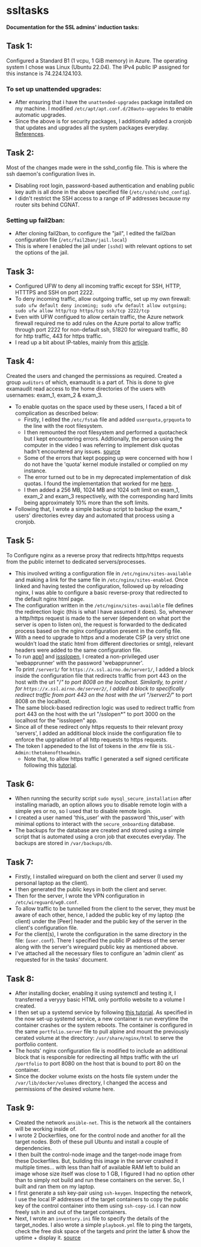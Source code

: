# ssltasks
**Documentation for the SSL admins' induction tasks:**
## Task 1:
Configured a Standard B1 (1 vcpu, 1 GiB memory) in Azure. The operating system I chose was Linux (Ubuntu 22.04). The IPv4 public IP assigned for this instance is 74.224.124.103.

### To set up unattended upgrades: 
- After ensuring that i have the ```unattended-upgrades``` package installed on my machine. I modified ```/etc/apt/apt.conf.d/20auto-upgrades``` to enable automatic upgrades.
- Since the above is for security packages, I additionally added a cronjob that updates and upgrades all the system packages everyday. [References](https://www.youtube.com/watch?v=2Btkx9toufg).

## Task 2:
Most of the changes made were in the sshd_config file. This is where the ssh daemon's configuration lives in.
- Disabling root login, password-based authentication and enabling public key auth is all done in the above specified file (```/etc/sshd/sshd_config```).
- I didn't restrict the SSH access to a range of IP addresses because my router sits behind CGNAT. 

### Setting up fail2ban:
- After cloning fail2ban, to configure the "jail", I edited the fail2ban configuration file (```/etc/fail2ban/jail.local```)
- This is where I enabled the jail under ```[sshd]``` with relevant options to set the options of the jail.
 
## Task 3: 
- Configured UFW to deny all incoming traffic except for SSH, HTTP, HTTTPS and SSH on port 2222.
- To deny incoming traffic, allow outgoing traffic, set up my own firewall: ```sudo ufw default deny incoming; sudo ufw default allow outgoing; sudo ufw allow http/tcp https/tcp ssh/tcp 2222/tcp```
- Even with UFW configued to allow certain traffic, the Azure network firewall required me to add rules on the Azure portal to allow traffic through port 2222 for non-default ssh, 51820 for wireguard traffic, 80 for http traffic, 443 for https traffic. 
- I read up a bit about IP-tables, mainly from this [article](https://medium.com/skilluped/what-is-iptables-and-how-to-use-it-781818422e52).

## Task 4:
Created the users and changed the permissions as required. Created a group ```auditors``` of which, examaudit is a part of. This is done to give examaudit read access to the home directories of the users with usernames: exam_1, exam_2 & exam_3.
- To enable quotas on the space used by these users, I faced a bit of complication as described below:
    - Firstly, I edited the ```/etc/fstab``` file and added ```userquota,grpquota``` to the line with the root filesystem.
    - I then remounted the root filesystem and performed a quotacheck but I kept encountering errors. Addtionally, the person using the computer in the video I was referring to implement disk quotas hadn't encountered any issues. [source](https://www.youtube.com/watch?v=blMuxCTTnvg)
    - Some of the errors that kept popping up were concerned with how I do not have the 'quota' kernel module installed or complied on my instance. 
    - The error turned out to be in my deprecated implementation of disk quotas. I found the implementation that worked for me [here](https://askubuntu.com/questions/575967/how-do-i-set-up-user-quotas-limits-on-the-file-system).
    - I then added a 256 MB, 1024 MB and 1024 soft limit on exam_1, exam_2 and exam_3 respectively, with the corresponding hard limits being approximately 10% more than the soft limits.
- Following that, I  wrote a simple backup script to backup the exam_* users' directories evrey day and automated that process using a cronjob.

## Task 5:
To Configure nginx as a reverse proxy that redirects http/https requests from the public internet to dedicated servers/processes.
- This involved writing a configuration file in ```/etc/nginx/sites-available``` and making a link for the same file in ```/etc/nginx/sites-enabled```. Once linked and having tested the configuration, followed up by reloading nginx, I was able to configure a basic reverse-proxy that redirected to the default nginx html page.
- The configuration written in the ```/etc/nginx/sites-available``` file defines the redirection logic (this is what I have assumed it does). So, whenever a http/https request is made to the server (dependent on what port the server is open to listen on), the request is forwarded to the dedicated process based on the nginx configuration present in the config file.
- With a need to upgrade to https and a moderate CSP (a very strict one wouldn't load the static html from different directories or smtg), relevant headers were added to the same configuration file.
- To run [app1](https://do.edvinbasil.com/ssl/app) and [issslopen](https://gitlab.com/tellmeY/issslopen), I created a non-privileged user 'webapprunner' with the password 'webapprunner'.
- To print ```/server1/``` for ```https://x.ssl.airno.de/server1/```, I added a block inside the configuration file that redirects traffic from port 443 on the host with the url "/*" to port 8008 on the localhost. Similarlly, to print ```/``` for ```https://x.ssl.airno.de/server2/```, I added a block to specifically redirect traffic from port 443 on the host with the url "/server2/*" to port 8008 on the localhost.
- The same block-based redirection logic was used to redirect traffic from port 443 on the host with the url "/sslopen*" to port 3000 on the localhost for the "issslopen" app.
- Since all of these redirect only https requests to their relevant proxy 'servers', I added an additional block inside the configuration file to enforce the upgradation of all http requests to https requests.
- The token I appeneded to the list of tokens in the .env file is ```SSL-Admin:thetokenoftheadmin```. 
  - Note that, to allow https traffic I generated a self signed certificate following this [tutorial](https://stackoverflow.com/questions/10175812/how-can-i-generate-a-self-signed-ssl-certificate-using-openssl). 

## Task 6:
- When running the security script ```sudo mysql_secure_installation``` after installing mariadb, an option allows you to disable remote login with a simple yes or no, so I used that to disable remote login.
- I created a user named 'this_user' with the password 'this_user' with minimal options to interact with the ```secure_onboarding``` database.
- The backups for the database are created and stored using a simple script that is automated using a cron job that executes everyday. The backups are stored in ```/var/backups/db```.
  
## Task 7:
- Firstly, I installed wireguard on both the client and server (I used my personal laptop as the client).
- I then generated the public keys in both the client and server.
- Then for the server, I wrote the VPN configuration in ```/etc/wireguard/wg0.conf```.
- To allow traffic to be tunnelled from the client to the server, they must be aware of each other, hence, I added the public key of my laptop (the client) under the [Peer] header and the public key of the server in the client's configuration file.
- For the client(s), I wrote the configuration in the same directory in the file: (```user.conf```).  There I specified the public IP address of the server along with the server's wireguard public key as mentioned above.
- I've attached all the necessary files to configure an 'admin client' as requested for in the tasks' document.

## Task 8:
- After installing docker, enabling it using systemctl and testing it, I transferred a veryyy basic HTML only portfolio website to a volume I created.
- I then set up a systemd service by following [this tutorial](https://documentation.suse.com/smart/systems-management/html/systemd-setting-up-service/index.html). As specified in the now set-up systemd service, a new container is run everytime the container crashes or the system reboots. The container is configured in the same ```portfolio.server``` file to pull alpine and mount the previously cerated volume at the directory: ```/usr/share/nginx/html``` to serve the portfolio content.
- The hosts' nginx configuration file is modified to include an additional block that is responsible for redirecting all https traffic with the url ```/portfolio``` to port 8080 on the host that is bound to port 80 on the container.
- Since the docker volume exists on the hosts file system under the ```/var/lib/docker/volumes``` directory, I changed the access and permissions of the desired volume here.
   
## Task 9:
- Created the network ```ansible-net```. This is the network all the containers will be working inside of.
- I wrote 2 Dockerfiles, one for the control node and another for all the target nodes. Both of these pull Ubuntu and install a couple of dependencies.
- I then built the control-node image and the target-node image from these Dockerfiles. But, building this image in the server crashed it multiple times... with less than half of available RAM left to build an image whose size itself was close to 1 GB, I figured I had no option other than to simply not build and run these containers on the server. So, I built and ran them on my laptop.
- I first generate a ssh key-pair using ```ssh-keygen```. Inspecting the network, I use the local IP addresses of the target containers to copy the public key of the control container into them using ```ssh-copy-id```. I can now freely ssh in and out of the target containers.
- Next, I wrote an ```inventory.ini``` file to specify the details of the target_nodes. I also wrote a simple ```playbook.yml``` file to ping the targets, check the free disk space of the targets and print the latter & show the uptime + display it. [source](https://spacelift.io/blog/ansible-playbooks) 
